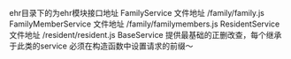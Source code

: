 ehr目录下的为ehr模块接口地址
FamilyService 文件地址 /family/family.js
FamilyMemberService 文件地址 /family/familymembers.js
ResidentService 文件地址 /resident/resident.js
BaseService 提供最基础的正删改查，每个继承于此类的service 必须在构造函数中设置请求的前缀～